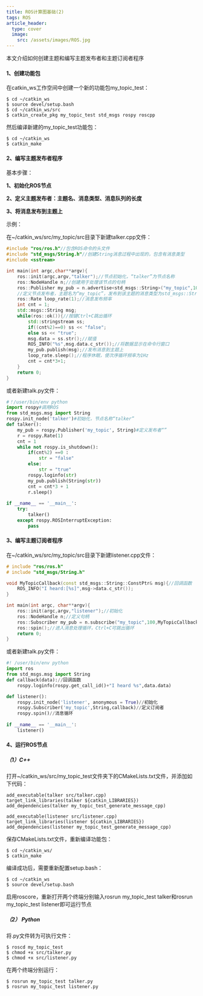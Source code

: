 ```yaml
---
title: ROS计算图基础(2)
tags: ROS
article_header:
  type: cover
  image:
    src: /assets/images/ROS.jpg
---
```


本文介绍如何创建主题和编写主题发布者和主题订阅者程序

#### 1、创建功能包

在catkin_ws工作空间中创建一个新的功能包my_topic_test：

```shell
$ cd ~/catkin_ws
$ source devel/setup.bash
$ cd ~/catkin_ws/src
$ catkin_create_pkg my_topic_test std_msgs rospy roscpp
```

然后编译新建的my_topic_test功能包：

```shell
$ cd ~/catkin_ws
$ catkin_make
```

#### 2、编写主题发布者程序

基本步骤：

**1、初始化ROS节点**

**2、定义主题发布者：主题名、消息类型、消息队列的长度**

**3、将消息发布到主题上**

示例：

在~/catkin_ws/src/my_topic/src目录下新建talker.cpp文件：

```c++
#include "ros/ros.h"//包含ROS命令的头文件
#include "std_msgs/String.h"//创建String消息过程中出现的，包含有消息类型
#include <sstream>

int main(int argc,char**argv){
    ros::init(argc,argv,"talker");//节点初始化，“talker”为节点名称
    ros::NodeHandle n;//创建用于处理该节点的句柄
    ros::Publisher my_pub = n.advertise<std_msgs::String>("my_topic",100);
    //定义节点发布者，主题名为“my_topic”，发布到该主题的消息类型为std_msgs::String，100为发布队列		的长度
    ros::Rate loop_rate(1);//消息发布频率
    int cnt = 1;
    std::msgs::String msg;
    while(ros::ok()){//按键Ctrl+C跳出循环
        std::stringstream ss;
        if((cnt%2)==0) ss << "false";
        else ss << "true";
        msg.data = ss.str();//赋值
        ROS_INFO("%s",msg.data.c_str());//将数据显示在命令行窗口
        my_pub.publish(msg);//发布消息到主题上
        loop_rate.sleep();//程序休眠，使次序循环频率为1Hz
        cnt = cnt*3+1;
    }
    return 0;
}
```

或者新建talk.py文件：

```python
#！/user/bin/env python
import rospy#调用ROS
from std_msgs.msg import String
rospy.init_node('talker')#初始化，节点名称“talker”
def talker():
    my_pub = rospy.Publisher('my_topic', String)#定义发布者“”
    r = rospy.Rate(1)
    cnt = 1
    while not rospy.is_shutdown():
        if(cnt%2) ==0 :
            str = "false"
        else:
            str = "true"
        rospy.loginfo(str)
        my_pub.publish(String(str))
        cnt = cnt*3 + 1
        r.sleep()
        
if __name__ == '__main__':
    try:
        talker()
    except rospy.ROSInterruptException:
        pass 
```



#### 3、编写主题订阅者程序 

在~/catkin_ws/src/my_topic/src目录下新建listener.cpp文件： 

```c++
# include "ros/ros.h"
# include "std_msgs/String.h"

void MyTopicCallback(const std_msgs::String::ConstPtr& msg){//回调函数
    ROS_INFO("I heard:[%s]",msg->data.c_str());
}

int main(int argc, char**argv){
    ros::init(argc,argv,"listener");//初始化
    ros::NodeHandle n;//定义句柄
    ros::Subscriber my_pub = n.subscribe("my_topic",100,MyTopicCallback);//定义订阅者
    ros::spin();//进入消息处理循环，Ctrl+C可跳出循环
    return 0;    
}
```

或者新建talk.py文件：

```python
#! /user/bin/env python
import ros
from std_msgs.msg import String
def callback(data)://回调函数
    rospy.loginfo(rospy.get_call_id()+"I heard %s",data.data)

def listener():
    rospy.init_node('listener', anonymous = True)//初始化
    rospy.Subscriber('my_topic',String,callback)//定义订阅者
    rospy.spin()//消息循环
    
if __name__ == '__main__':
    listener()
```

#### 4、运行ROS节点

##### （1）C++

打开~/catkin_ws/src/my_topic_test文件夹下的CMakeLists.txt文件，并添加如下代码：

```
add_executable(talker src/talker.cpp)
target_link_libraries(talker ${catkin_LIBRARIES})
add_dependencies(talker my_topic_test_generate_message_cpp)

add_executable(listener src/listener.cpp)
target_link_libraries(listener ${catkin_LIBRARIES})
add_dependencies(listener my_topic_test_generate_message_cpp)
```

保存CMakeLists.txt文件，重新编译功能包：

```shell
$ cd ~/catkin_ws/
$ catkin_make
```

编译成功后，需要重新配置setup.bash：

```shell
$ cd ~/catkin_ws
$ source devel/setup.bash
```

启用roscore，重新打开两个终端分别输入rosrun my_topic_test talker和rosrun my_topic_test listener即可运行节点

##### （2） Python

将.py文件转为可执行文件：

```shell
$ roscd my_topic_test
$ chmod +x src/talker.py
$ chmod +x src/listener.py
```

在两个终端分别运行：

```shell
$ rosrun my_topic_test talker.py
$ rosrun my_topic_test listener.py
```

